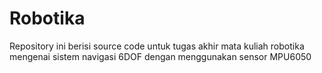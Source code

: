 # Robotika
Repository ini berisi source code untuk tugas akhir mata kuliah robotika mengenai sistem navigasi 6DOF dengan menggunakan sensor MPU6050
